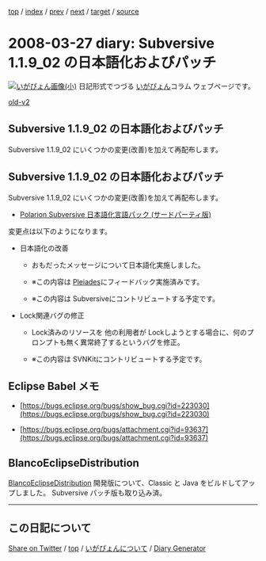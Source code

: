 [top](../index.html) 
 / [index](index.html) 
 / [prev](ig080319.html) 
 / [next](ig080403.html) 
 / [target](https://igapyon.github.io/diary/2008/ig080327.html) 
 / [source](https://github.com/igapyon/diary/blob/gh-pages/2008/ig080327.html.src.md) 

2008-03-27 diary: Subversive 1.1.9_02 の日本語化およびパッチ
=====================================================================================================
[![いがぴょん画像(小)](https://igapyon.github.io/diary/images/iga200306s.jpg "いがぴょん")](https://igapyon.github.io/diary/memo/memoigapyon.html) 日記形式でつづる [いがぴょん](https://igapyon.github.io/diary/memo/memoigapyon.html)コラム ウェブページです。

[old-v2](ig080327-orig.html)

## Subversive 1.1.9_02 の日本語化およびパッチ

Subversive 1.1.9_02 にいくつかの変更(改善)を加えて再配布します。


## Subversive 1.1.9_02 の日本語化およびパッチ

Subversive 1.1.9_02 にいくつかの変更(改善)を加えて再配布します。

* [Polarion Subversive 日本語化言語パック (サードパーティ版)](http://www.igapyon.jp/blanco/nlpack/eclipse/subversive.html)

変更点は以下のようになります。

* 日本語化の改善
  
  * おもだったメッセージについて日本語化実施しました。
    
  * ※この内容は [Pleiades](http://mergedoc.sourceforge.jp/pleiades.html)にフィードバック実施済みです。
    
  * ※この内容は Subversiveにコントリビュートする予定です。
  

  
* Lock関連バグの修正
  
  * Lock済みのリソースを 他の利用者が Lockしようとする場合に、何のプロンプトも無く異常終了するというバグを修正。
    
  * ※この内容は SVNKitにコントリビュートする予定です。
  

## Eclipse Babel メモ

* [https://bugs.eclipse.org/bugs/show_bug.cgi?id=223030](https://bugs.eclipse.org/bugs/show_bug.cgi?id=223030)
  
* [https://bugs.eclipse.org/bugs/attachment.cgi?id=93637](https://bugs.eclipse.org/bugs/attachment.cgi?id=93637)

## BlancoEclipseDistribution

[BlancoEclipseDistribution](http://www.igapyon.jp/blanco/blancoeclipsedistribution.html) 開発版について、Classic と Java をビルドしてアップしました。
Subversive パッチ版も取り込み済。


----------------------------------------------------------------------------------------------------

## この日記について

[Share on Twitter](https://twitter.com/intent/tweet?hashtags=igapyon%2Cdiary%2C%E3%81%84%E3%81%8C%E3%81%B4%E3%82%87%E3%82%93&text=Subversive+1.1.9_02+%E3%81%AE%E6%97%A5%E6%9C%AC%E8%AA%9E%E5%8C%96%E3%81%8A%E3%82%88%E3%81%B3%E3%83%91%E3%83%83%E3%83%81&url=https%3A%2F%2Figapyon.github.io%2Fdiary%2F2008%2Fig080327.html) / [top](../index.html) / [いがぴょんについて](https://igapyon.github.io/diary/memo/memoigapyon.html) / [Diary Generator](https://github.com/igapyon/igapyonv3)
